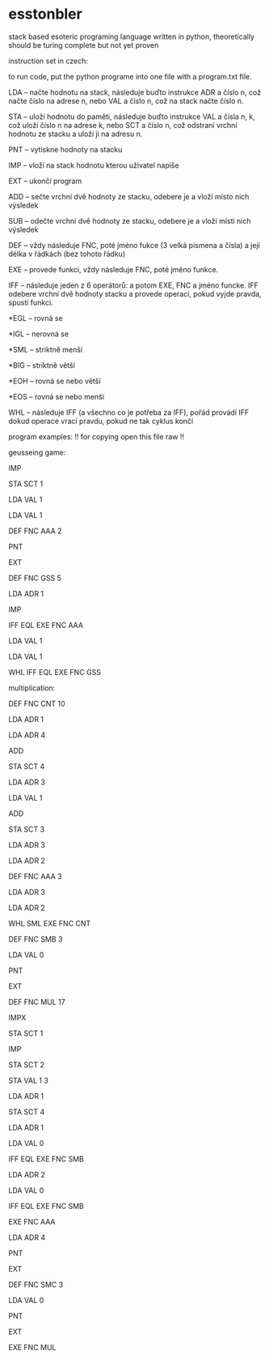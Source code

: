 # esstonbler

stack based esoteric programing language written in python, theoretically should be turing complete but not yet proven

instruction set in czech:

to run code, put the python programe into one file with a program.txt file.

LDA – načte hodnotu na stack, následuje buďto instrukce ADR a číslo n, což načte číslo na adrese n, nebo VAL a číslo n, což na stack načte číslo n.

STA – uloží hodnotu do paměti, následuje buďto instrukce VAL a čísla n, k, což uloží číslo n na adrese k, nebo SCT a číslo n, což odstraní vrchní hodnotu ze stacku a 
uloží ji na adresu n.

PNT – vytiskne hodnoty na stacku

IMP – vloží na stack hodnotu kterou uživatel napíše

EXT – ukončí program

ADD – sečte vrchní dvě hodnoty ze stacku, odebere je a vloží místo nich výsledek

SUB – odečte vrchní dvě hodnoty ze stacku, odebere je a vloží místi nich  výsledek

DEF – vždy následuje FNC, poté jméno fukce (3 velká písmena a čísla) a její délka v řádkách (bez tohoto řádku)

EXE – provede funkci, vždy následuje FNC, poté jméno funkce.

IFF – následuje jeden z 6 operátorů: a potom EXE, FNC a jméno funcke. IFF odebere vrchní dvě hodnoty stacku a provede operaci, pokud vyjde pravda, spustí funkci.

*EGL – rovná se

*IGL – nerovná se

*SML – striktně menší

*BIG – striktně větší

*EOH – rovná se nebo větší

*EOS – rovná se nebo menší

WHL – následuje IFF (a všechno co je potřeba za IFF), pořád provádí IFF dokud operace vrací pravdu, pokud ne tak cyklus končí

program examples: !! for copying open this file raw !!

geusseing game:


IMP

STA SCT 1

LDA VAL 1

LDA VAL 1

DEF FNC AAA 2

PNT

EXT

DEF FNC GSS 5

LDA ADR 1

IMP

IFF EQL EXE FNC AAA

LDA VAL 1

LDA VAL 1

WHL IFF EQL EXE FNC GSS



multiplication:

DEF FNC CNT 10 

LDA ADR 1

LDA ADR 4

ADD

STA SCT 4

LDA ADR 3

LDA VAL 1

ADD

STA SCT 3

LDA ADR 3

LDA ADR 2

DEF FNC AAA 3

LDA ADR 3

LDA ADR 2

WHL SML EXE FNC CNT

DEF FNC SMB 3

LDA VAL 0

PNT

EXT

DEF FNC MUL 17

IMPX	

STA SCT 1

IMP

STA SCT 2

STA VAL 1 3

LDA ADR 1

STA SCT 4

LDA ADR 1

LDA VAL 0

IFF EQL EXE FNC SMB

LDA ADR 2

LDA VAL 0

IFF EQL EXE FNC SMB

EXE FNC AAA

LDA ADR 4

PNT

EXT

DEF FNC SMC 3

LDA VAL 0

PNT

EXT

EXE FNC MUL
